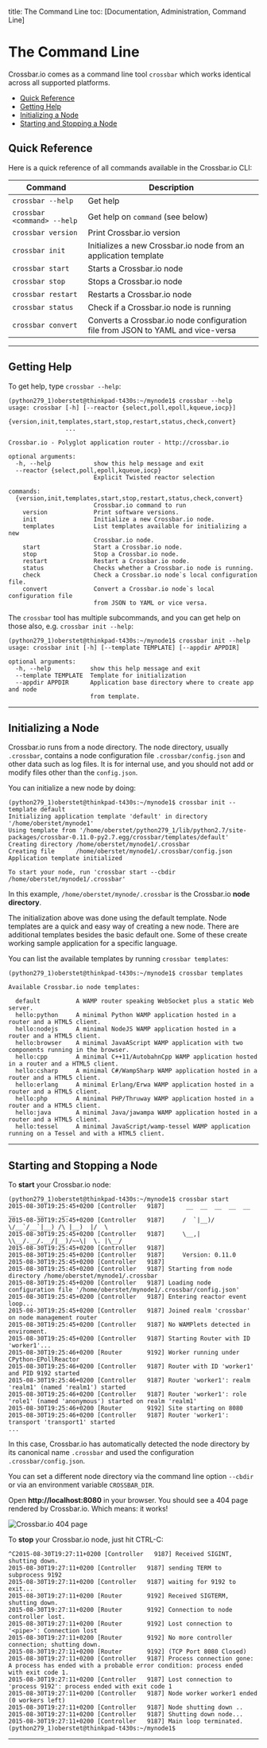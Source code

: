 title: The Command Line
toc: [Documentation, Administration, Command Line]

# The Command Line

Crossbar.io comes as a command line tool `crossbar` which works identical across all supported platforms.

* [Quick Reference](#quick-reference)
* [Getting Help](#getting-help)
* [Initializing a Node](#initializing-a-node)
* [Starting and Stopping a Node](#starting-and-stopping-a-node)

## Quick Reference

Here is a quick reference of all commands available in the Crossbar.io CLI:

Command | Description
--- | ---
`crossbar --help` | Get help
`crossbar <command> --help` | Get help on `command` (see below)
`crossbar version` | Print Crossbar.io version
`crossbar init` | Initializes a new Crossbar.io node from an application template
`crossbar start` | Starts a Crossbar.io node
`crossbar stop` | Stops a Crossbar.io node
`crossbar restart` | Restarts a Crossbar.io node
`crossbar status` | Check if a Crossbar.io node is running
`crossbar convert` | Converts a Crossbar.io node configuration file from JSON to YAML and vice-versa

---

## Getting Help

To get help, type `crossbar --help`:

```console
(python279_1)oberstet@thinkpad-t430s:~/mynode1$ crossbar --help
usage: crossbar [-h] [--reactor {select,poll,epoll,kqueue,iocp}]
                {version,init,templates,start,stop,restart,status,check,convert}
                ...

Crossbar.io - Polyglot application router - http://crossbar.io

optional arguments:
  -h, --help            show this help message and exit
  --reactor {select,poll,epoll,kqueue,iocp}
                        Explicit Twisted reactor selection

commands:
  {version,init,templates,start,stop,restart,status,check,convert}
                        Crossbar.io command to run
    version             Print software versions.
    init                Initialize a new Crossbar.io node.
    templates           List templates available for initializing a new
                        Crossbar.io node.
    start               Start a Crossbar.io node.
    stop                Stop a Crossbar.io node.
    restart             Restart a Crossbar.io node.
    status              Checks whether a Crossbar.io node is running.
    check               Check a Crossbar.io node`s local configuration file.
    convert             Convert a Crossbar.io node`s local configuration file
                        from JSON to YAML or vice versa.
```

The `crossbar` tool has multiple subcommands, and you can get help on those also, e.g. `crossbar init --help`:

```console
(python279_1)oberstet@thinkpad-t430s:~/mynode1$ crossbar init --help
usage: crossbar init [-h] [--template TEMPLATE] [--appdir APPDIR]

optional arguments:
  -h, --help           show this help message and exit
  --template TEMPLATE  Template for initialization
  --appdir APPDIR      Application base directory where to create app and node
                       from template.
```

---

## Initializing a Node

Crossbar.io runs from a node directory. The node directory, usually `.crossbar`, contains a node configuration file `.crossbar/config.json` and other data such as log files. It is for internal use, and you should not add or modify files other than the `config.json`.

You can initialize a new node by doing:

```console
(python279_1)oberstet@thinkpad-t430s:~/mynode1$ crossbar init --template default
Initializing application template 'default' in directory '/home/oberstet/mynode1'
Using template from '/home/oberstet/python279_1/lib/python2.7/site-packages/crossbar-0.11.0-py2.7.egg/crossbar/templates/default'
Creating directory /home/oberstet/mynode1/.crossbar
Creating file      /home/oberstet/mynode1/.crossbar/config.json
Application template initialized

To start your node, run 'crossbar start --cbdir /home/oberstet/mynode1/.crossbar'
```

In this example, `/home/oberstet/mynode/.crossbar` is the Crossbar.io **node directory**.

The initialization above was done using the default template. Node templates are a quick and easy way of creating a new node. There are additional templates besides the basic default one. Some of these create working sample application for a specific language.

You can list the available templates by running `crossbar templates`:

```console
(python279_1)oberstet@thinkpad-t430s:~/mynode1$ crossbar templates

Available Crossbar.io node templates:

  default          A WAMP router speaking WebSocket plus a static Web server.
  hello:python     A minimal Python WAMP application hosted in a router and a HTML5 client.
  hello:nodejs     A minimal NodeJS WAMP application hosted in a router and a HTML5 client.
  hello:browser    A minimal JavaAScript WAMP application with two components running in the browser.
  hello:cpp        A minimal C++11/AutobahnCpp WAMP application hosted in a router and a HTML5 client.
  hello:csharp     A minimal C#/WampSharp WAMP application hosted in a router and a HTML5 client.
  hello:erlang     A minimal Erlang/Erwa WAMP application hosted in a router and a HTML5 client.
  hello:php        A minimal PHP/Thruway WAMP application hosted in a router and a HTML5 client.
  hello:java       A minimal Java/jawampa WAMP application hosted in a router and a HTML5 client.
  hello:tessel     A minimal JavaScript/wamp-tessel WAMP application running on a Tessel and with a HTML5 client.
```

---

## Starting and Stopping a Node

To **start** your Crossbar.io node:

```console
(python279_1)oberstet@thinkpad-t430s:~/mynode1$ crossbar start
2015-08-30T19:25:45+0200 [Controller   9187]      __  __  __  __  __  __      __     __
2015-08-30T19:25:45+0200 [Controller   9187]     /  `|__)/  \/__`/__`|__) /\ |__)  |/  \
2015-08-30T19:25:45+0200 [Controller   9187]     \__,|  \\__/.__/.__/|__)/~~\|  \. |\__/
2015-08-30T19:25:45+0200 [Controller   9187]
2015-08-30T19:25:45+0200 [Controller   9187]     Version: 0.11.0
2015-08-30T19:25:45+0200 [Controller   9187]
2015-08-30T19:25:45+0200 [Controller   9187] Starting from node directory /home/oberstet/mynode1/.crossbar
2015-08-30T19:25:45+0200 [Controller   9187] Loading node configuration file '/home/oberstet/mynode1/.crossbar/config.json'
2015-08-30T19:25:45+0200 [Controller   9187] Entering reactor event loop...
2015-08-30T19:25:45+0200 [Controller   9187] Joined realm 'crossbar' on node management router
2015-08-30T19:25:45+0200 [Controller   9187] No WAMPlets detected in enviroment.
2015-08-30T19:25:45+0200 [Controller   9187] Starting Router with ID 'worker1'...
2015-08-30T19:25:46+0200 [Router       9192] Worker running under CPython-EPollReactor
2015-08-30T19:25:46+0200 [Controller   9187] Router with ID 'worker1' and PID 9192 started
2015-08-30T19:25:46+0200 [Controller   9187] Router 'worker1': realm 'realm1' (named 'realm1') started
2015-08-30T19:25:46+0200 [Controller   9187] Router 'worker1': role 'role1' (named 'anonymous') started on realm 'realm1'
2015-08-30T19:25:46+0200 [Router       9192] Site starting on 8080
2015-08-30T19:25:46+0200 [Controller   9187] Router 'worker1': transport 'transport1' started
...
```

In this case, Crossbar.io has automatically detected the node directory by its canonical name `.crossbar` and used the configuration `.crossbar/config.json`.

You can set a different node directory via the command line option `--cbdir` or via an environment variable `CROSSBAR_DIR`.

Open **http://localhost:8080** in your browser. You should see a 404 page rendered by Crossbar.io. Which means: it works!

![Crossbar.io 404 page](/static/img/docs/shots/crossbar_404.png)

To **stop** your Crossbar.io node, just hit CTRL-C:

```console
^C2015-08-30T19:27:11+0200 [Controller   9187] Received SIGINT, shutting down.
2015-08-30T19:27:11+0200 [Controller   9187] sending TERM to subprocess 9192
2015-08-30T19:27:11+0200 [Controller   9187] waiting for 9192 to exit...
2015-08-30T19:27:11+0200 [Router       9192] Received SIGTERM, shutting down.
2015-08-30T19:27:11+0200 [Router       9192] Connection to node controller lost.
2015-08-30T19:27:11+0200 [Router       9192] Lost connection to '<pipe>': Connection lost
2015-08-30T19:27:11+0200 [Router       9192] No more controller connection; shutting down.
2015-08-30T19:27:11+0200 [Router       9192] (TCP Port 8080 Closed)
2015-08-30T19:27:11+0200 [Controller   9187] Process connection gone: A process has ended with a probable error condition: process ended with exit code 1.
2015-08-30T19:27:11+0200 [Controller   9187] Lost connection to 'process 9192': process ended with exit code 1
2015-08-30T19:27:11+0200 [Controller   9187] Node worker worker1 ended (0 workers left)
2015-08-30T19:27:11+0200 [Controller   9187] Node shutting down ..
2015-08-30T19:27:11+0200 [Controller   9187] Shutting down node...
2015-08-30T19:27:11+0200 [Controller   9187] Main loop terminated.
(python279_1)oberstet@thinkpad-t430s:~/mynode1$
```

---
